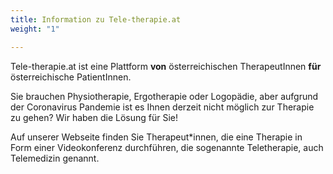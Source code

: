 ```yaml
---
title: Information zu Tele-therapie.at
weight: "1"

---
```

Tele-therapie.at ist eine Plattform **von** österreichischen TherapeutInnen **für** österreichische PatientInnen.

Sie brauchen Physiotherapie, Ergotherapie oder Logopädie, aber aufgrund der Coronavirus Pandemie ist es Ihnen derzeit nicht möglich zur Therapie zu gehen? Wir haben die Lösung für Sie!

<!--more-->

Auf unserer Webseite finden Sie Therapeut*innen, die eine Therapie in Form einer Videokonferenz  durchführen, die sogenannte Teletherapie, auch Telemedizin genannt.